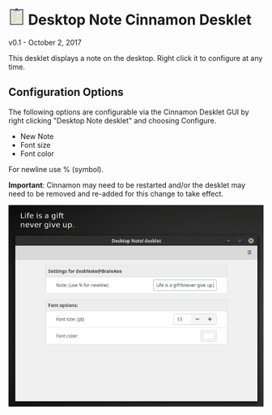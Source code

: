 # ![ScreenShot](icon.png) Desktop Note Cinnamon Desklet #

v0.1 - October 2, 2017

This desklet displays a note on the desktop. Right click it to configure at any time.

## Configuration Options ##

The following options are configurable via the Cinnamon Desklet GUI by right clicking "Desktop Note desklet" 
and choosing Configure.

- New Note
- Font size
- Font color

For newline use % (symbol).

**Important**: Cinnamon may need to be restarted and/or the desklet may need to be removed and re-added 
for this change to take effect. 

![ScreenShot](screenshot.png) 